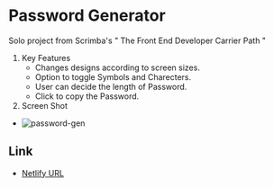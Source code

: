 # Password Generator
Solo project from Scrimba's " The Front End Developer Carrier Path "

1. Key Features
    - Changes designs according to screen sizes.
    - Option to toggle Symbols and Charecters.
    - User can decide the length of Password.
    - Click to copy the Password.
2. Screen Shot
  - ![password-gen](https://github.com/harshnaikAI/password-generator/assets/124079700/8bb544f6-396e-43c8-90b1-2e898f4db8e2)
## Link 

  - [Netlify URL](https://password-generator-vijiyalaxmi.netlify.app/)
